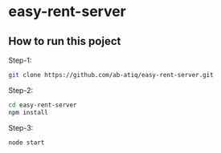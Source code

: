 # easy-rent-server

## How to run this poject

Step-1:

```sh
git clone https://github.com/ab-atiq/easy-rent-server.git
```

Step-2:

```sh
cd easy-rent-server
npm install
```

Step-3: 
```sh
node start
```
